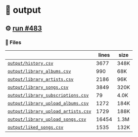 # 📝  output 

## ⚙️ [run #483](https://github.com/jwenerd/ytm-dl/actions/runs/8039971592)

### 📁 Files

|                                                                         |lines|size|
|-------------------------------------------------------------------------|-----|----|
|[`output/history.csv` ](output/history.csv)                              |3677 |348K|
|[`output/library_albums.csv` ](output/library_albums.csv)                |990  |68K |
|[`output/library_artists.csv` ](output/library_artists.csv)              |2186 |96K |
|[`output/library_songs.csv` ](output/library_songs.csv)                  |3849 |320K|
|[`output/library_subscriptions.csv` ](output/library_subscriptions.csv)  |79   |4.0K|
|[`output/library_upload_albums.csv` ](output/library_upload_albums.csv)  |1272 |184K|
|[`output/library_upload_artists.csv` ](output/library_upload_artists.csv)|1729 |188K|
|[`output/library_upload_songs.csv` ](output/library_upload_songs.csv)    |16454|1.3M|
|[`output/liked_songs.csv` ](output/liked_songs.csv)                      |1535 |132K|